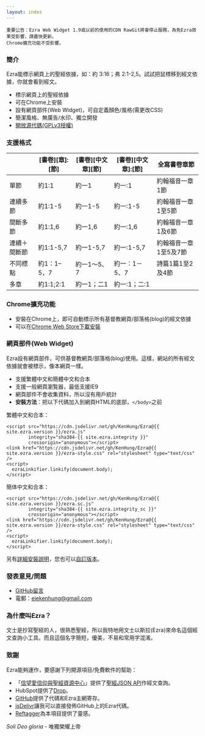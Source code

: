 ```yaml
---
layout: index
---
```


    重要公告：Ezra Web Widget 1.9或以前的使用的CDN RawGit將會停止服務，為免Ezra效果受影響，請盡快更新。
    Chrome擴充功能不受影響。

### 簡介

Ezra能標示網頁上的聖經依據，如：約 3:16；弗 2:1-2,5。試試把鼠標移到經文依據，你就會看到經文。

* 標示網頁上的聖經依據
* 可在Chrome上安裝
* 設有網頁部件(Web Widget)，可自定義顏色/風格(需更改CSS)
* 簡潔風格、無廣告/水印、獨立開發
* [開放源代碼(GPLv3授權)](https://github.com/KenHung/Ezra)

### 支援格式

<table class="unchanged rich-diff-level-one">
  <thead>
    <tr>
      <th></th>
      <th>[書卷][章]:[節]</th>
      <th>[書卷][中文章][節]</th>
      <th>[書卷][中文章]:[節]</th>
      <th>全寫書卷章節</th>
    </tr>
  </thead>
  <tbody>
    <tr>
      <td>單節</td>
      <td>約1:1</td>
      <td>約一1</td>
      <td>約一:1</td>
      <td>約翰福音一章1節</td>
    </tr>
    <tr>
      <td>連續多節</td>
      <td>約1:1-5</td>
      <td>約一1-5</td>
      <td>約一:1-5</td>
      <td>約翰福音一章1至5節</td>
    </tr>
    <tr>
      <td>間斷多節</td>
      <td>約1:1,6</td>
      <td>約一1,6</td>
      <td>約一:1,6</td>
      <td>約翰福音一章1及6節</td>
    </tr>
    <tr>
      <td>連續＋間斷節</td>
      <td>約1:1-5,7</td>
      <td>約一1-5,7</td>
      <td>約一:1-5,7</td>
      <td>約翰福音一章1至5及7節</td>
    </tr>
    <tr>
      <td>不同標點</td>
      <td>約1：1–5，7</td>
      <td>約一1～5、7</td>
      <td>約一︰1－5、7</td>
      <td>詩篇1篇1至2及4節</td>
    </tr>
    <tr>
      <td>多章</td>
      <td>約1:1;2:1</td>
      <td>約一1；二1</td>
      <td>約一:1；二:1</td>
      <td></td>
    </tr>
  </tbody>
</table>

### Chrome擴充功能

* 安裝在Chrome上，即可自動標示所有基督教網頁/部落格(blog)的經文依據
* 可以在[Chrome Web Store下載安裝](https://chrome.google.com/webstore/detail/ezra-%E5%8D%B3%E6%99%82%E8%81%96%E7%B6%93%E6%9F%A5%E8%A8%BD/malpgijpleaapnkjihoacpbkkodkmjgg?hl=zh-TW&gl=HK)

### 網頁部件(Web Widget)

Ezra設有網頁部件，可供基督教網頁/部落格(blog)使用。這樣，網站的所有經文依據就會被標示，像本網頁一樣。

* 支援繁體中文和簡體中文和合本
* 支援一般網頁瀏覧器，最低支援IE9
* 網頁部件不會收集資料，所以沒有用戶統計
* **安裝方法**：把以下代碼加入到網頁HTML的底部，```</body>```之前

繁體中文和合本：

    <script src="https://cdn.jsdelivr.net/gh/KenHung/Ezra@{{ site.ezra.version }}/ezra.js" 
            integrity="sha384-{{ site.ezra.integrity }}" 
            crossorigin="anonymous"></script>
    <link href="https://cdn.jsdelivr.net/gh/KenHung/Ezra@{{ site.ezra.version }}/ezra-style.css" rel="stylesheet" type="text/css" />
    <script>
      ezraLinkifier.linkify(document.body);
    </script>

簡体中文和合本：

    <script src="https://cdn.jsdelivr.net/gh/KenHung/Ezra@{{ site.ezra.version }}/ezra.sc.js" 
            integrity="sha384-{{ site.ezra.integrity_sc }}" 
            crossorigin="anonymous"></script>
    <link href="https://cdn.jsdelivr.net/gh/KenHung/Ezra@{{ site.ezra.version }}/ezra-style.css" rel="stylesheet" type="text/css" />
    <script>
      ezraLinkifier.linkify(document.body);
    </script>

另有[詳細安裝說明](https://github.com/KenHung/Ezra/wiki/%E8%A9%B3%E7%B4%B0%E5%AE%89%E8%A3%9D%E8%AA%AA%E6%98%8E)，您也可以[自訂版本](https://github.com/KenHung/Ezra/releases)。

### 發表意見/問題

* [GitHub留言](https://github.com/KenHung/Ezra/issues/new)
* 電郵：<eiekenhung@gmail.com>

### 為什麼叫Ezra？

文士是抄寫聖經的人，很熟悉聖經，所以我特地用文士以斯拉(Ezra)來命名這個經文查詢小工具。而且這個名字簡短，優美，不易和常用字混淆。

### 致謝

Ezra能夠運作，要感謝下列開源項目/免費軟件的幫助：

* 「[信望愛信仰與聖經資源中心](https://bible.fhl.net/)」提供了[聖經JSON API](https://bible.fhl.net/json/)作經文查詢。
* HubSpot提供了[Drop](http://github.hubspot.com/drop/docs/welcome/)。
* [GitHub](https://github.com/)提供了代碼和Ezra主網寄存。
* [jsDelivr](https://www.jsdelivr.com/)讓我可以直接發佈GitHub上的Ezra代碼。
* [Reftagger](https://reftagger.com/)為本項目提供了靈感。

*Soli Deo gloria* - 唯獨榮耀上帝